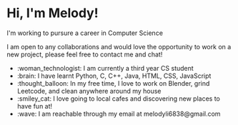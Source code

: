 <h1>Hi, I'm Melody!</h1>
<p>I'm working to pursure a career in Computer Science</p>
<p>I am open to any collaborations and would love the opportunity to work on a new project, please feel free to contact me and chat!</p>
<ul>
  <li>:woman_technologist: I am currently a third year CS student</li>
  <li>:brain: I have learnt Python, C, C++, Java, HTML, CSS, JavaScript</li>
  <li>:thought_balloon: In my free time, I love to work on Blender, grind Leetcode, and clean anywhere around my house</li>
  <li>:smiley_cat: I love going to local cafes and discovering new places to have fun at!</li> 
  <li>:wave: I am reachable through my email at melodyli6838@gmail.com</li>
</ul>


<!---
mellli1231/mellli1231 is a ✨ special ✨ repository because its `README.md` (this file) appears on your GitHub profile.
You can click the Preview link to take a look at your changes.
--->

